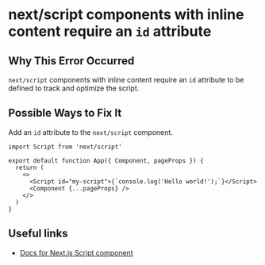 next/script components with inline content require an `id` attribute
====================================================================

Why This Error Occurred
-----------------------

`next/script` components with inline content require an `id` attribute to be defined to track and optimize the script.

Possible Ways to Fix It
-----------------------

Add an `id` attribute to the `next/script` component.

    import Script from 'next/script'

    export default function App({ Component, pageProps }) {
      return (
        <>
          <Script id="my-script">{`console.log('Hello world!');`}</Script>
          <Component {...pageProps} />
        </>
      )
    }

Useful links
------------

-   [Docs for Next.js Script component](https://nextjs.org/docs/basic-features/script)
